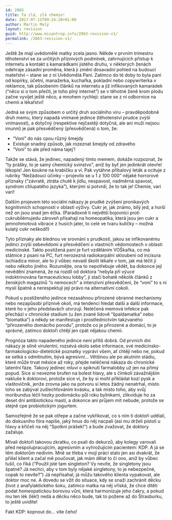 ```yaml
---
id: 2865
title: Ta zlá, zlá chemie!
date: 2017-07-11T09:24:20+01:00
author: Martin Malý
layout: revision
guid: http://www.misantrop.info/2863-revision-v1/
permalink: /2863-revision-v1/
---
```

Ještě že mají uvědomělé matky zcela jasno. Někde v prvním trimestru těhotenství se za určitých příznivých podmínek, zahrnujících přístup k internetu a kontakt s kamarádkami jistého druhu, v některých ženách odehraje zásadní proměna, která ji změní dosavadní pohled na budoucí mateřství &#8211; stane se z ní Uvědomělá Paní. Zatímco do té doby to byla paní od kopírky, účetní, manažerka, kuchařka, pokladní nebo copywriterka v reklamce, tak působením článků na internetu a již infikovaných kamarádek (“něco si o tom přečti, je toho plný internet”) se v těhotné ženě krom plodu začne vyvíjet ještě něco, a mnohem rychleji: stane se z ní odbornice na chemii a lékařství!

<!--more-->

Jedná se svým způsobem o určitý druh sociálního viru &#8211; pravděpodobně druh memu, který napadá vnímavé jedince (těhotenství prudce zvýší vnímavost), a dotyčný (respektive nejčastěji dotyčná, ale ani muži nejsou imunní) je pak přesvědčený (přesvědčená) o tom, že:

  * “Voni” do nás cpou různý šmejdy
  * Existuje snadný způsob, jak rozeznat šmejdy od zdravého
  * “Voni” to ale před náma tajej’!

Takže se stává, že jedinec, napadený tímto memem, dokáže rozpoznat, že “ty prášky, to je samý chemický svinstvo”, aniž by byť jen jedinkrát otevřel lékopis! Jen koukne na krabičku a ví. Pak vytáhne příbalový leták a ocituje z rubriky “Nežádoucí účinky &#8211; projevilo se u 1 z 100 000” nějaké horrorové příznaky (“závratě, ztráta chutě k jídlu, nespavost, nadměrná spavost, syndrom chlupatého jazyka”), kterými si potvrdí, že to tak je! Chemie, vari vari!

Dalším projevem této sociální nákazy je prudké zvýšení pronikavých kognitivních schopností v oblasti výživy. Cukr je, jak známo, bílý jed, a horší než on jsou snad jen éčka. (Paradoxně ti největší bojovníci proti cukrubílémujedu zároveň přísahají na homeopatika, která jsou jen cukr a jemnohmotová vibrace z husích jater, to celé ve tvaru kuličky &#8211; možná kulatý cukr neškodí!)

Tyto příznaky ale blednou ve srovnání s prudkostí, jakou se infikovanému jedinci zvýší sebevědomí a přesvědčení o vlastních vědomostech v oblasti medicínské. Takto postižená paní je furt vzděláním VOŠkařka, co má státnice z psaní na PC, furt nerozezná radiokarpální skloubení od incisura ischiadica minor, ale to jí vůbec nevadí školit lékaře v tom, jak má léčit ji nebo někoho jiného. Rozumějte, ona to nepotřebuje vědět, ba dokonce její nevědění znamená, že na rozdíl od doktora “nebyla při výuce indoktrinována farmaceutickou lobby”, jí stačí bohatě několik článků z ženských magazínů “o nemocech” a intenzivní přesvědčení, že “voni” to s ní myslí špatně a nerespektují její právo na alternativní cokoli.

Pokud u postiženého jedince nezasáhnou přirozené obranné mechanismy nebo nezapůsobí příznivě okolí, má tendenci hledat další a další informace, které ho v jeho představách utvrzují. Neléčená memová infekce pak přechází v chronické stadium (u žen zvané lidově “špaldamatka” nebo “biomatka”) a někdy se manifestuje i prostřednictvím takzvaného “přirozeného domácího porodu”, protože co je přirozené a domácí, to je správné, zatímco doktoři chtějí jen cpát nějakou chemii.

Prognóza takto napadeného jedince není příliš dobrá. Od prvních dní nákazy je silně virulentní, rozsévá okolo sebe informace, své medicínsko-farmakologicko-dietetické poznatky vypráví všem, ať chtějí nebo ne, pokud se setká s odmítnutím, bývá agresivní… Většinou ale po akutním stádiu, které může trvat měsíce až roky, přejde neléčená nákaza do chronické latentní fáze. Takový jedinec mluví o spiknutí farmalobby už jen na přímý popud. Sice si nevezme brufen na bolest hlavy, ale s čímkoli závažnějším nakluše k doktorovi, protože sice ví, že by si mohl přikládat kozí pysk a vlaštovičník, jenže zrovna jako na potvoru si letos žádný nenatrhal, místo toho se zabýval zušlechťováním kvásku, a tak místo toho, aby svůj moribundus léčil hezky podomácku půl roku bylinkami, zlikviduje ho za deset dní antibiotickou mastí, a dokonce ani průjem mít nebude, protože se stejně cpe probiotickým jogurtem.

Samozřejmě že se pak otřepe a začne vykřikovat, co s ním ti doktoři udělali, do diskusního fóra napíše, jaký hnus do něj nacpali (asi mu drželi pistoli u hlavy a křičeli na něj “Spolkni prášek!”) a bude zvažovat, že doktory zažaluje.

Mívali doktoři takovou zkratku, co psali do dekurzů, aby kolegy varovali před nespolupracujícím, agresivním a vyhrožujícím pacientem: KDP. A já se těm doktorům nedivím. Mně se třeba v mojí práci stalo jen asi dvakrát, že přišel klient a začal mě poučovat, jak mám dělat to či ono, aniž by vůbec tušil, co říká (“Použil jste tam singleton? Vy nevíte, že singletony jsou špatné? Já nechci, aby v tom byly nějaké singletony, to je nebezpečné, copak to nevíte?”) Já nepřísahal, já můžu takového klienta vypakovat, ale doktor moc ne. A dovedu se vžít do situace, kdy se snaží zachránit děcku život z anafylaktického šoku, zatímco matka na něj vříská, že chce dítěti podat homeopatickou borovou vůni, která harmonizuje jeho čakry, a pokud mu ten lék (lék!) nedá a děcku něco bude, tak to požene až do Štrasburku, to ještě uvidíte!

Fakt KDP: kopnout do… víte čeho!
